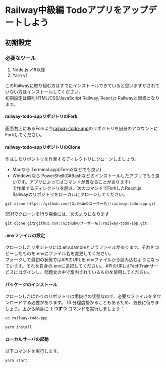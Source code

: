 # Railway中級編 Todoアプリをアップデートしよう

## 初期設定
### 必要なツール
1. Node.js v16以降
2. Yarn v1

このRailwayに取り組む方はすでにインストールできていると思いますがされていない方はインストールしてください。  
初期設定は原則HTML/CSS/JavaScript Railway, React.js Railwayと同様となります。

#### railway-todo-appリポジトリのFork
画面右上にあるForkより[railway-todo-app](https://github.com/TechBowl-japan/railway-todo-app)のリポジトリを自分のアカウントにForkしてください。

#### railway-todo-appリポジトリのClone
作成したリポジトリを作業するディレクトリにクローンしましょう。
- Macなら Terminal.app(iTerm2などでも良い)
- Windowsなら PowerShell(GitBashなどのインストールしたアプリでもう良いです。アプリによってはコマンドが異なることがあります)  
で作業するディレクトリを開き、次のコマンドでForkしたReact.js　Railwayのリポジトリをローカルにクローンしてください。

```powershell
git clone https://github.com/{GitHubのユーザー名}/railway-todo-app.git
```

SSHでクローンを行う場合には、次のようになります

```powershell
git clone git@github.com:[GitHubのユーザー名]/railway-todo-app.git
```

#### .envファイルの設定
クローンしたリポジトリには.env.sampleというファイルがあります。それをコピーしたものを.envにファイル名を変更してください。  
フォークして最初の状態ではAPIのURLを.envファイルから読み込むようになっています。それを自身の.envに追記してください。
APIのURLはTechTrainサービスにログインし、問題文の中で案内されているものを使用してください。

#### パッケージのインストール
クローンしたばかりのリポジトリは歯抜けの状態なので、必要なファイルをダウンロードする必要があります。 10 分程度掛かることもあるため、気長に待ちましょう。上から順番に __１つずつ__ コマンドを実行しましょう：

```powershell
cd railway-todo-app

yarn install
```

#### ローカルサーバの起動
以下コマンドを実行します。

```powershell
yarn start
```
